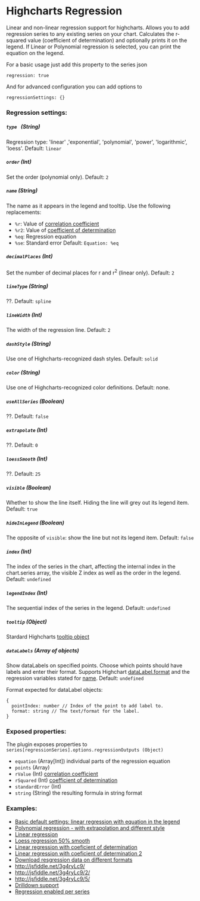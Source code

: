 Highcharts Regression
=====================

Linear and non-linear regression support for highcharts.
Allows you to add regression series to any existing series on your chart. 
Calculates the r-squared value (coefficient of determination) and optionally prints it on the legend.
If Linear or Polynomial regression is selected, you can print the equation on the legend.

For a basic usage just add this property to the series json

    regression: true

And for advanced configuration you can add options to 

    regressionSettings: {}
    
### Regression settings: 

##### `type ` (String)
Regression type: 'linear' ,'exponential', 'polynomial', 'power', 'logarithmic', 'loess'. Default: `linear`

##### `order` (Int)
Set the order (polynomial only). Default: `2`

##### `name` (String)
The name as it appears in the legend and tooltip. Use the following replacements:
* `%r`:  Value of [correlation coefficient][wiki-r]
* `%r2`: Value of [coefficient of determination][wiki-r2]
* `%eq`: Regression equation
* `%se`: Standard error
Default: `Equation: %eq`

##### `decimalPlaces` (Int)
Set the number of decimal places for r and r<sup>2</sup> (linear only). Default: `2`

##### `lineType` (String)
??. Default: `spline`

##### `lineWidth` (Int)
The width of the regression line. Default: `2`

##### `dashStyle` (String)
Use one of Highcharts-recognized dash styles. Default: `solid`

##### `color` (String)
Use one of Highcharts-recognized color definitions. Default: none.

##### `useAllSeries` (Boolean)
??. Default: `false`

##### `extrapolate` (Int)
??. Default: `0`

##### `loessSmooth` (Int)
??. Default: `25`

##### `visible` (Boolean)
Whether to show the line itself. Hiding the line will grey out its legend item. Default: `true`

##### `hideInLegend` (Boolean)
The opposite of `visible`: show the line but not its legend item. Default: `false`

##### `index` (Int)
The index of the series in the chart, affecting the internal index in the chart.series array, the visible Z index as well as the order in the legend. Default: `undefined`

##### `legendIndex` (Int)
The sequential index of the series in the legend. Default: `undefined`

##### `tooltip` (Object)
Stardard Highcharts [tooltip object](http://api.highcharts.com/highcharts/tooltip)

##### `dataLabels` (Array of objects)
Show dataLabels on specified points. Choose which points should have labels and enter their format. Supports Highchart [dataLabel.format](https://api.highcharts.com/highcharts/plotOptions.series.dataLabels.format) and the regression variables stated for [name](#name-string). Default: `undefined`

Format expected for dataLabel objects:
```
{
  pointIndex: number // Index of the point to add label to.
  format: string // The text/format for the label.
}
```

### Exposed properties:
The plugin exposes properties to `series[regressionSeries].options.regressionOutputs (Object)`
* `equation` (Array[Int]) individual parts of the regression equation
* `points` (Array)
* `rValue` (Int) [correlation coefficient][wiki-r]
* `rSquared` (Int) [coefficient of determination][wiki-r2]
* `standardError` (Int)
* `string` (String) the resulting formula in string format

###  Examples:
* [Basic default settings: linear regression with equation in the legend](http://jsfiddle.net/phpepe/q5jm4d7k/)
* [Polynomial regression - with extrapolation and different style](http://jsfiddle.net/phpepe/8457ctpj/)
* [Linear regression](http://jsfiddle.net/phpepe/3vruC/)
* [Loess regression 50% smooth](http://jsfiddle.net/phpepe/sMJv9/)
* [Linear regression with coeficient of determination](http://jsfiddle.net/phpepe/ofgpk5rp/)
* [Linear regression with coeficient of determination 2](http://jsfiddle.net/phpepe/knyao3w9/)
* [Download resgression data on different formats](http://jsfiddle.net/gbsnpgdw/2/)
* http://jsfiddle.net/3g4ryLc9/
* http://jsfiddle.net/3g4ryLc9/2/
* http://jsfiddle.net/3g4ryLc9/5/
* [Drilldown support](http://jsfiddle.net/cmz25dtw/9/)
* [Regression enabled per series](http://jsfiddle.net/phpepe/ajp5mobc/)


[wiki-r]: https://en.wikipedia.org/wiki/Correlation_coefficient
[wiki-r2]: https://en.wikipedia.org/wiki/Coefficient_of_determination
